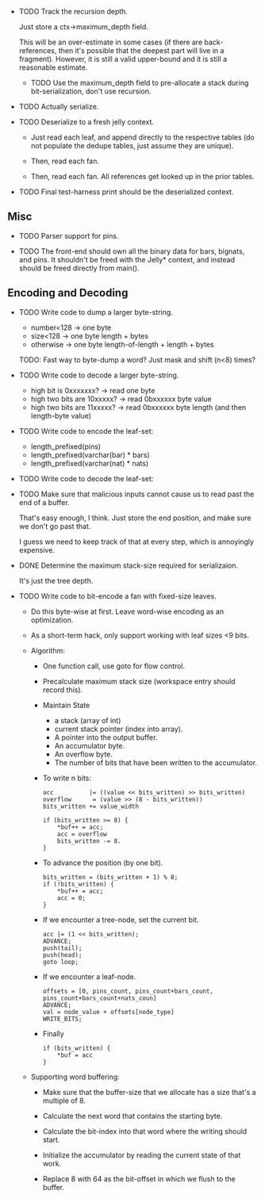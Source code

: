 -   TODO Track the recursion depth.

    Just store a ctx->maximum_depth field.

    This will be an over-estimate in some cases (if there are
    back-references, then it's possible that the deepest part will live
    in a fragment).  However, it is still a valid upper-bound and it is
    still a reasonable estimate.

    -   TODO Use the maximum_depth field to pre-allocate a stack during
        bit-serialization, don't use recursion.

-   TODO Actually serialize.

-   TODO Deserialize to a fresh jelly context.

    -   Just read each leaf, and append directly to the respective tables
        (do not populate the dedupe tables, just assume they are unique).

    -   Then, read each fan.

    -   Then, read each fan.  All references get looked up in the
        prior tables.

-   TODO Final test-harness print should be the deserialized context.


## Misc

-   TODO Parser support for pins.

-   TODO The front-end should own all the binary data for bars, bignats,
    and pins.  It shouldn't be freed with the Jelly* context, and instead
    should be freed directly from main().


## Encoding and Decoding

-   TODO Write code to dump a larger byte-string.

    -   number<128 -> one byte
    -   size<128   -> one byte length + bytes
    -   otherwise  -> one byte length-of-length + length + bytes

    TODO: Fast way to byte-dump a word?  Just mask and shift (n<8) times?

-   TODO Write code to decode a larger byte-string.

    - high bit is 0xxxxxxx? -> read one byte
    - high two bits are 10xxxxx? -> read 0bxxxxxx byte value
    - high two bits are 11xxxxx? -> read 0bxxxxxx byte length (and then length-byte value)

-   TODO Write code to encode the leaf-set:

    -   length_prefixed(pins)
    -   length_prefixed(varchar(bar) * bars)
    -   length_prefixed(varchar(nat) * nats)

-   TODO Write code to decode the leaf-set:

-   TODO Make sure that malicious inputs cannot cause us to read past
    the end of a buffer.

    That's easy enough, I think.  Just store the end position, and make
    sure we don't go past that.

    I guess we need to keep track of that at every step, which is
    annoyingly expensive.

-   DONE Determine the maximum stack-size required for serializaion.

    It's just the tree depth.

-   TODO Write code to bit-encode a fan with fixed-size leaves.

    -   Do this byte-wise at first.  Leave word-wise encoding as an optimization.
    -   As a short-term hack, only support working with leaf sizes <9 bits.

    -   Algorithm:

        -   One function call, use goto for flow control.

        -   Precalculate maximum stack size (workspace entry should record this).

        -   Maintain State

            -   a stack (array of int)
            -   current stack pointer (index into array).
            -   A pointer into the output buffer.
            -   An accumulator byte.
            -   An overflow byte.
            -   The number of bits that have been written to the accumulator.

        -   To write n bits:

                acc          |= ((value << bits_written) >> bits_written)
                overflow      = (value >> (8 - bits_written))
                bits_written += value_width

                if (bits_written >= 8) {
                    *buf++ = acc;
                    acc = overflow
                    bits_written -= 8.
                }

        -   To advance the position (by one bit).

                bits_written = (bits_written + 1) % 8;
                if (!bits_written) {
                    *buf++ = acc;
                    acc = 0;
                }

        -   If we encounter a tree-node, set the current bit.

                acc |= (1 << bits_written);
                ADVANCE;
                push(tail);
                push(head);
                goto loop;

        -   If we encounter a leaf-node.

                offsets = [0, pins_count, pins_count+bars_count, pins_count+bars_count+nats_coun]
                ADVANCE;
                val = node_value + offsets[node_type]
                WRITE_BITS;

        -   Finally

                if (bits_written) {
                    *buf = acc
                }

    -   Supporting word buffering:

        -   Make sure that the buffer-size that we allocate has a size that's a multiple of 8.

        -   Calculate the next word that contains the starting byte.

        -   Calculate the bit-index into that word where the writing should start.

        -   Initialize the accumulator by reading the current state of that work.

        -   Replace 8 with 64 as the bit-offset in which we flush to the buffer.
